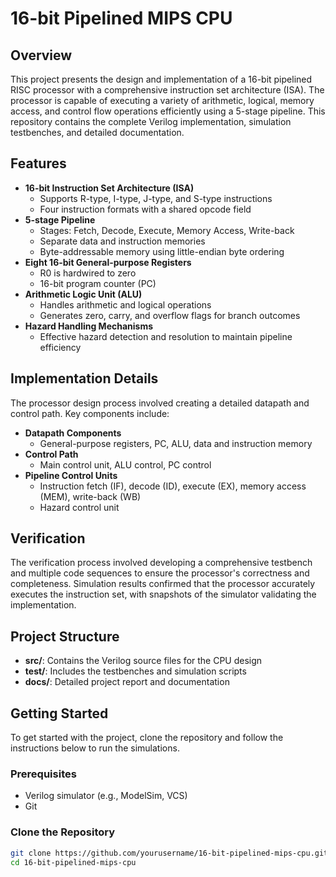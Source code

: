 # 16-bit Pipelined MIPS CPU

## Overview
This project presents the design and implementation of a 16-bit pipelined RISC processor with a comprehensive instruction set architecture (ISA). The processor is capable of executing a variety of arithmetic, logical, memory access, and control flow operations efficiently using a 5-stage pipeline. This repository contains the complete Verilog implementation, simulation testbenches, and detailed documentation.

## Features
- **16-bit Instruction Set Architecture (ISA)**
  - Supports R-type, I-type, J-type, and S-type instructions
  - Four instruction formats with a shared opcode field
- **5-stage Pipeline**
  - Stages: Fetch, Decode, Execute, Memory Access, Write-back
  - Separate data and instruction memories
  - Byte-addressable memory using little-endian byte ordering
- **Eight 16-bit General-purpose Registers**
  - R0 is hardwired to zero
  - 16-bit program counter (PC)
- **Arithmetic Logic Unit (ALU)**
  - Handles arithmetic and logical operations
  - Generates zero, carry, and overflow flags for branch outcomes
- **Hazard Handling Mechanisms**
  - Effective hazard detection and resolution to maintain pipeline efficiency

## Implementation Details
The processor design process involved creating a detailed datapath and control path. Key components include:

- **Datapath Components**
  - General-purpose registers, PC, ALU, data and instruction memory
- **Control Path**
  - Main control unit, ALU control, PC control
- **Pipeline Control Units**
  - Instruction fetch (IF), decode (ID), execute (EX), memory access (MEM), write-back (WB)
  - Hazard control unit

## Verification
The verification process involved developing a comprehensive testbench and multiple code sequences to ensure the processor's correctness and completeness. Simulation results confirmed that the processor accurately executes the instruction set, with snapshots of the simulator validating the implementation.

## Project Structure
- **src/**: Contains the Verilog source files for the CPU design
- **test/**: Includes the testbenches and simulation scripts
- **docs/**: Detailed project report and documentation

## Getting Started
To get started with the project, clone the repository and follow the instructions below to run the simulations.

### Prerequisites
- Verilog simulator (e.g., ModelSim, VCS)
- Git

### Clone the Repository
```bash
git clone https://github.com/yourusername/16-bit-pipelined-mips-cpu.git
cd 16-bit-pipelined-mips-cpu

